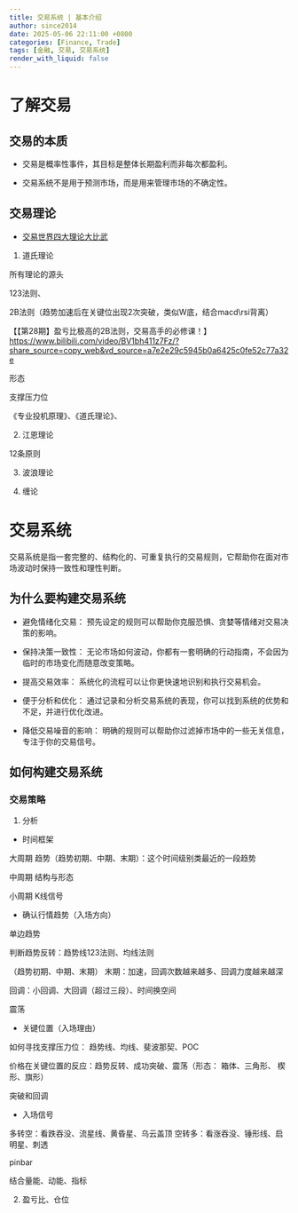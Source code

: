 ```yaml
---
title: 交易系统 | 基本介绍
author: since2014
date: 2025-05-06 22:11:00 +0800
categories: [Finance, Trade]
tags: [金融, 交易, 交易系统]
render_with_liquid: false
---
```


# 了解交易

## 交易的本质

+ 交易是概率性事件，其目标是整体长期盈利而非每次都盈利。

+ 交易系统不是用于预测市场，而是用来管理市场的不确定性。

## 交易理论

+ [交易世界四大理论大比武]( https://www.bilibili.com/video/BV1hg41177MW/?share_source=copy_web&vd_source=a7e2e29c5945b0a6425c0fe52c77a32e)

1. 道氏理论

所有理论的源头

123法则、

2B法则（趋势加速后在关键位出现2次突破，类似W底，结合macd\rsi背离）

【【第28期】盈亏比极高的2B法则，交易高手的必修课！】 https://www.bilibili.com/video/BV1bh411z7Fz/?share_source=copy_web&vd_source=a7e2e29c5945b0a6425c0fe52c77a32e

形态

支撑压力位

《专业投机原理》、《道氏理论》、

2. 江恩理论

12条原则

3. 波浪理论

4. 缠论

# 交易系统

交易系统是指一套完整的、结构化的、可重复执行的交易规则，它帮助你在面对市场波动时保持一致性和理性判断。

## 为什么要构建交易系统

+ 避免情绪化交易： 预先设定的规则可以帮助你克服恐惧、贪婪等情绪对交易决策的影响。

+ 保持决策一致性： 无论市场如何波动，你都有一套明确的行动指南，不会因为临时的市场变化而随意改变策略。

+ 提高交易效率： 系统化的流程可以让你更快速地识别和执行交易机会。

+ 便于分析和优化： 通过记录和分析交易系统的表现，你可以找到系统的优势和不足，并进行优化改进。

+ 降低交易噪音的影响： 明确的规则可以帮助你过滤掉市场中的一些无关信息，专注于你的交易信号。

## 如何构建交易系统



### 交易策略

1. 分析

+ 时间框架

大周期 趋势（趋势初期、中期、末期）：这个时间级别类最近的一段趋势

中周期 结构与形态

小周期 K线信号


+ 确认行情趋势（入场方向）

单边趋势

  判断趋势反转：趋势线123法则、均线法则 

  （趋势初期、中期、末期）
  末期：加速，回调次数越来越多、回调力度越来越深

  回调：小回调、大回调（超过三段）、时间换空间

震荡

+ 关键位置（入场理由）

如何寻找支撑压力位： 趋势线、均线、斐波那契、POC

价格在关键位置的反应：趋势反转、成功突破、震荡（形态： 箱体、三角形、 楔形、旗形）



突破和回调

+ 入场信号

多转空：看跌吞没、流星线、黄昏星、乌云盖顶
空转多：看涨吞没、锤形线、启明星、刺透

pinbar

结合量能、动能、指标

2. 盈亏比、仓位
